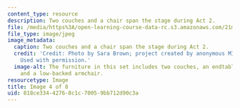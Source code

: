 ```yaml
---
content_type: resource
description: Two couches and a chair span the stage during Act 2.
file: /media/https%3A/open-learning-course-data-rc.s3.amazonaws.com/21m-611-foundations-of-theater-practice-fall-2009/818ce33442768c1c70059bb712d90c3a_IMG_0581.jpg
file_type: image/jpeg
image_metadata:
  caption: Two couches and a chair span the stage during Act 2.
  credit: 'Credit: Photo by Sara Brown; project created by anonymous MIT students.
    Used with permission.'
  image-alt: The furniture in this set includes two couches, an endtable, a lamp,
    and a low-backed armchair.
resourcetype: Image
title: Image 4 of 8
uid: 818ce334-4276-8c1c-7005-9bb712d90c3a
---
```

